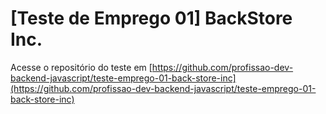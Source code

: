 # [Teste de Emprego 01] BackStore Inc.

Acesse o repositório do teste em [https://github.com/profissao-dev-backend-javascript/teste-emprego-01-back-store-inc](https://github.com/profissao-dev-backend-javascript/teste-emprego-01-back-store-inc)
